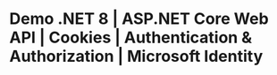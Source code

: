 # Demo .NET 8 | ASP.NET Core Web API | Cookies | Authentication & Authorization | Microsoft Identity
